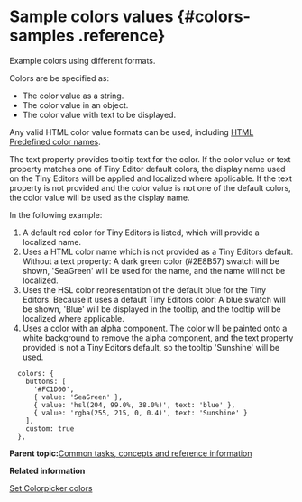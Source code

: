 # Sample colors values {#colors-samples .reference}

Example colors using different formats.

Colors are be specified as:

-   The color value as a string.
-   The color value in an object.
-   The color value with text to be displayed.

Any valid HTML color value formats can be used, including [HTML Predefined color names](https://developer.mozilla.org/en-US/docs/Web/CSS/color_value#Color_keywords).

The text property provides tooltip text for the color. If the color value or text property matches one of Tiny Editor default colors, the display name used on the Tiny Editors will be applied and localized where applicable. If the text property is not provided and the color value is not one of the default colors, the color value will be used as the display name.

In the following example:

1.  A default red color for Tiny Editors is listed, which will provide a localized name.
2.  Uses a HTML color name which is not provided as a Tiny Editors default. Without a text property: A dark green color \(\#2E8B57\) swatch will be shown, 'SeaGreen' will be used for the name, and the name will not be localized.
3.  Uses the HSL color representation of the default blue for the Tiny Editors. Because it uses a default Tiny Editors color: A blue swatch will be shown, 'Blue' will be displayed in the tooltip, and the tooltip will be localized where applicable.
4.  Uses a color with an alpha component. The color will be painted onto a white background to remove the alpha component, and the text property provided is not a Tiny Editors default, so the tooltip 'Sunshine' will be used.

```
  colors: {
    buttons: [
      '#FC1D00',
      { value: 'SeaGreen' },
      { value: 'hsl(204, 99.0%, 38.0%)', text: 'blue' },
      { value: 'rgba(255, 215, 0, 0.4)', text: 'Sunshine' }
    ],
    custom: true
  },
```

**Parent topic:**[Common tasks, concepts and reference information](r_appendix.md)

**Related information**  


[Set Colorpicker colors](t_configure_10-set-colorpicker-colors-2.md)

